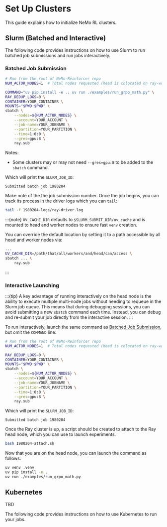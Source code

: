 # Set Up Clusters

This guide explains how to initialize NeMo RL clusters.

## Slurm (Batched and Interactive)

 The following code provides instructions on how to use Slurm to run batched job submissions and run jobs interactively.

### Batched Job Submission

```sh
# Run from the root of NeMo-Reinforcer repo
NUM_ACTOR_NODES=1  # Total nodes requested (head is colocated on ray-worker-0)

COMMAND="uv pip install -e .; uv run ./examples/run_grpo_math.py" \
RAY_DEDUP_LOGS=0 \
CONTAINER=YOUR_CONTAINER \
MOUNTS="$PWD:$PWD" \
sbatch \
    --nodes=${NUM_ACTOR_NODES} \
    --account=YOUR_ACCOUNT \
    --job-name=YOUR_JOBNAME \
    --partition=YOUR_PARTITION \
    --time=1:0:0 \
    --gres=gpu:8 \
    ray.sub
```

Notes:
* Some clusters may or may not need `--gres=gpu:8` to be added to the `sbatch` command.

Which will print the `SLURM_JOB_ID`:
```text
Submitted batch job 1980204
```
Make note of the the job submission number. Once the job begins, you can track its process in the driver logs which you can `tail`:
```sh
tail -f 1980204-logs/ray-driver.log
```

:::{note}
`UV_CACHE_DIR` defaults to `$SLURM_SUBMIT_DIR/uv_cache` and is mounted to head and worker nodes
to ensure fast `venv` creation.

You can override the default location by setting it to a path accessible by all head and worker nodes via:

```sh
...
UV_CACHE_DIR=/path/that/all/workers/and/head/can/access \
sbatch ... \
    ray.sub
```
:::

### Interactive Launching

:::{tip}
A key advantage of running interactively on the head node is the ability to execute multiple multi-node jobs without needing to requeue in the Slurm job queue. This means that during debugging sessions, you can avoid submitting a new `sbatch` command each time. Instead, you can debug and re-submit your job directly from the interactive session.
:::

To run interactively, launch the same command as [Batched Job Submission](#batched-job-submission), but omit the `COMMAND` line:
```sh
# Run from the root of NeMo-Reinforcer repo
NUM_ACTOR_NODES=1  # Total nodes requested (head is colocated on ray-worker-0)

RAY_DEDUP_LOGS=0 \
CONTAINER=YOUR_CONTAINER \
MOUNTS="$PWD:$PWD" \
sbatch \
    --nodes=${NUM_ACTOR_NODES} \
    --account=YOUR_ACCOUNT \
    --job-name=YOUR_JOBNAME \
    --partition=YOUR_PARTITION \
    --time=1:0:0 \
    --gres=gpu:8 \
    ray.sub
```
Which will print the `SLURM_JOB_ID`:
```text
Submitted batch job 1980204
```
Once the Ray cluster is up, a script should be created to attach to the Ray head node,
which you can use to launch experiments.
```sh
bash 1980204-attach.sh
```
Now that you are on the head node, you can launch the command as follows:
```sh
uv venv .venv
uv pip install -e .
uv run ./examples/run_grpo_math.py
```

## Kubernetes

TBD

The following code provides instructions on how to use Kubernetes to run your jobs.